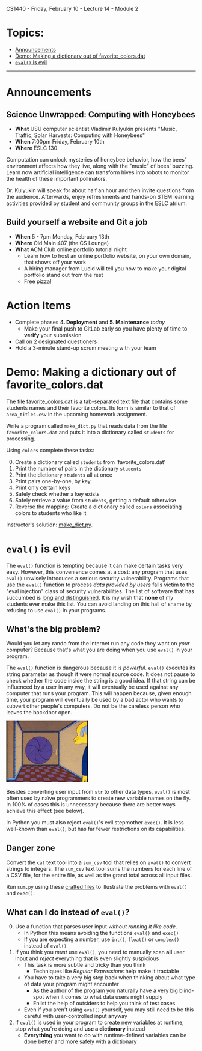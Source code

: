 CS1440 - Friday, February 10 - Lecture 14 - Module 2

# Topics:
* [Announcements](#announcements)
* [Demo: Making a dictionary out of favorite_colors.dat](#demo-making-a-dictionary-out-of-favorite_colorsdat)
* [`eval()` is evil](#eval-is-evil)


------------------------------------------------------------
# Announcements

## Science Unwrapped: Computing with Honeybees

*   **What**  USU computer scientist Vladimir Kulyukin presents "Music, Traffic, Solar Harvests: Computing with Honeybees"
*   **When**  7:00pm Friday, February 10th
*   **Where** ESLC 130

Computation can unlock mysteries of honeybee behavior, how the bees' environment affects how they live, along with the "music" of bees' buzzing. Learn now artificial intelligence can transform hives into robots to monitor the health of these important pollinators.

Dr. Kulyukin will speak for about half an hour and then invite questions from the audience. Afterwards, enjoy refreshments and hands-on STEM learning activities provided by student and community groups in the ESLC atrium.


## Build yourself a website and Git a job

*   **When**  5 - 7pm Monday, February 13th
*   **Where** Old Main 407 (the CS Lounge)
*   **What**  ACM Club online portfolio tutorial night
    *   Learn how to host an online portfolio website, on your own domain, that shows off your work
    *   A hiring manager from Lucid will tell you how to make your digital portfolio stand out from the rest
    *   Free pizza!


# Action Items

*   Complete phases **4. Deployment** and **5. Maintenance** *today* 
    *   Make your final push to GitLab early so you have plenty of time to **verify** your submission
*	Call on 2 designated questioners
*	Hold a 3-minute stand-up scrum meeting with your team



# Demo: Making a dictionary out of favorite_colors.dat

The file [favorite_colors.dat](./favorite_colors.dat) is a tab-separated text
file that contains some students names and their favorite colors.  Its form is
similar to that of `area_titles.csv` in the upcoming homework assignment.

Write a program called `make_dict.py` that reads data from the file
`favorite_colors.dat` and puts it into a dictionary called `students`
for processing.

Using `colors` complete these tasks:

0. Create a dictionary called `students` from 'favorite_colors.dat'
1. Print the number of pairs in the dictionary `students`
2. Print the dictionary `students` all at once
3. Print pairs one-by-one, by key
4. Print only certain keys
5. Safely check whether a key exists
6. Safely retrieve a value from `students`, getting a default otherwise
7. Reverse the mapping: Create a dictionary called `colors` associating colors to students who like it

Instructor's solution: [make_dict.py](./make_dict.py).



# `eval()` is evil

The `eval()` function is tempting because it can make certain tasks very easy.  However, this convenience comes at a cost: any program that uses `eval()` unwisely introduces a serious security vulnerability.  Programs that use the `eval()` function to process *data provided by users* falls victim to the "eval injection" class of security vulnerabilities.  The list of software that has succumbed is [long and distinguished](https://cve.mitre.org/cgi-bin/cvekey.cgi?keyword=eval+injection).  It is my wish that **none** of my students ever make this list.  You can avoid landing on this hall of shame by refusing to use `eval()` in your programs.


## What's the big problem?

Would you let any rando from the internet run any code they want on *your* computer?  Because that's what you are doing when you use `eval()` in your program.

The `eval()` function is dangerous because it is *powerful*.  `eval()` executes its string parameter as though it were normal source code.  It does not pause to check whether the code inside the string is a good idea.  If that string can be influenced by a user in any way, it will eventually be used against any computer that runs your program.  This will happen because, given enough time, your program will eventually be used by a bad actor who wants to subvert other people's computers.  Do not be the careless person who leaves the backdoor open.

![./54-simpsons-security.gif](./54-simpsons-security.gif "As useful as a screen door in a battle ship!")

Besides converting user input from `str` to other data types, `eval()` is most often used by naïve programmers to create new variable names on the fly.  In 100% of cases this is unnecessary because there are better ways achieve this effect (see below).

In Python you must also reject `eval()`'s evil stepmother `exec()`.  It is less well-known than `eval()`, but has far fewer restrictions on its capabilities.



## Danger zone

Convert the `cat` text tool into a `sum_csv` tool that relies on `eval()` to convert strings to integers.  The `sum_csv` text tool sums the numbers for each line of a CSV file, for the entire file, as well as the grand total across all input files.

Run `sum.py` using these [crafted files](./evil-eval/) to illustrate the problems with `eval()` and `exec()`.


## What can I do instead of `eval()`?

0.  Use a function that parses user input *without running it like code*.
    *   In Python this means avoiding the functions `eval()` and `exec()`
    *   If you are expecting a number, use `int()`, `float()` or `complex()` instead of `eval()`
1.  If you think you *must* use `eval()`, you need to manually scan **all** user input and *reject* everything that is even slightly suspicious
    *   This task is more subtle and tricky than you think
        *   Techniques like *Regular Expressions* help make it tractable
    *   You have to take a very big step back when thinking about what type of data your program might encounter
        *   As the author of the program you naturally have a very big blind-spot when it comes to what data users might supply
        *   Enlist the help of outsiders to help you think of test cases
    *   Even if you aren't using `eval()` yourself, you may still need to be this careful with user-controlled input anyway
2.  If `eval()` is used in your program to create new variables at runtime, stop what you're doing and **use a dictionary** instead
    *   **Everything** you want to do with runtime-defined variables can be done better and more safely with a dictionary



